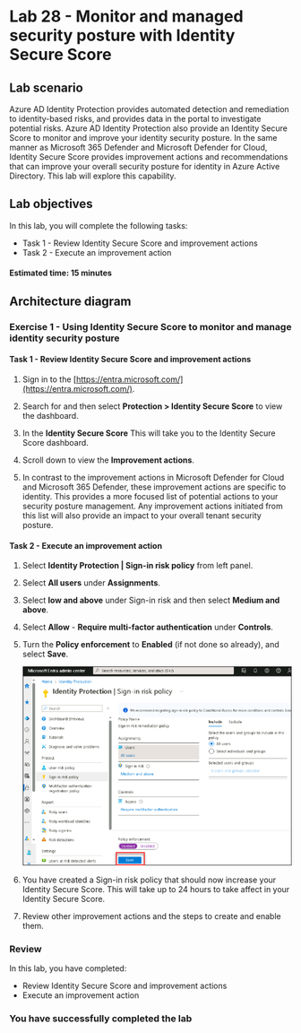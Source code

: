 # Lab 28 - Monitor and managed security posture with Identity Secure Score

## Lab scenario

Azure AD Identity Protection provides automated detection and remediation to identity-based risks, and provides data in the portal to investigate potential risks. Azure AD Identity Protection also provide an Identity Secure Score to monitor and improve your identity security posture.  In the same manner as Microsoft 365 Defender and Microsoft Defender for Cloud, Identity Secure Score provides improvement actions and recommendations that can improve your overall security posture for identity in Azure Active Directory.  This lab will explore this capability. 

## Lab objectives
In this lab, you will complete the following tasks:

+ Task 1 - Review Identity Secure Score and improvement actions
+ Task 2 - Execute an improvement action

#### Estimated time: 15 minutes

## Architecture diagram

### Exercise 1 - Using Identity Secure Score to monitor and manage identity security posture

#### Task 1 - Review Identity Secure Score and improvement actions

1. Sign in to the [https://entra.microsoft.com/](https://entra.microsoft.com/).

2. Search for and then select **Protection > Identity Secure Score** to view the dashboard.

3. In the **Identity Secure Score** This will take you to the Identity Secure Score dashboard.

4. Scroll down to view the **Improvement actions**.

5. In contrast to the improvement actions in Microsoft Defender for Cloud and Microsoft 365 Defender, these improvement actions are specific to identity.  This provides a more focused list of potential actions to your security posture management.  Any improvement actions initiated from this list will also provide an impact to your overall tenant security posture. 

#### Task 2 - Execute an improvement action

1. Select **Identity Protection | Sign-in risk policy** from left panel.

2. Select **All users** under **Assignments**.

3. Select **low and above** under Sign-in risk and then select **Medium and above**.

4. Select **Allow** - **Require multi-factor authentication** under **Controls**.

5. Turn the **Policy enforcement** to **Enabled** (if not done so already), and select **Save**.

   ![](./media/Identify.png)

6. You have created a Sign-in risk policy that should now increase your Identity Secure Score.  This will take up to 24 hours to take affect in your Identity Secure Score.

8. Review other improvement actions and the steps to create and enable them.

### Review
In this lab, you have completed:
- Review Identity Secure Score and improvement actions
- Execute an improvement action

### You have successfully completed the lab
